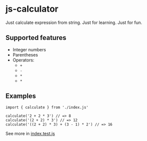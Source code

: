 # js-calculator

Just calculate expression from string.
Just for learning.
Just for fun.

## Supported features
* Integer numbers
* Parentheses
* Operators:
  * `+`
  * `-`
  * `*`
  * `*`

## Examples

```
import { calculate } from './index.js'

calculate('2 + 2 * 3') // => 8
calculate('(2 + 2) * 3') // => 12
calculate('((2 + 2) * 3) + (3 - 1) * 2') // => 16
```

See more in [index.test.js](test/index.test.js)
